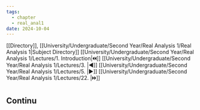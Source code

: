 ```yaml
---
tags:
  - chapter
  - real_anal1
date: 2024-10-04
---
```

[[Directory]], [[University/Undergraduate/Second Year/Real Analysis 1/Real Analysis 1|Subject Directory]]
[[University/Undergraduate/Second Year/Real Analysis 1/Lectures/1. Introduction|🞀🞀]] [[University/Undergraduate/Second Year/Real Analysis 1/Lectures/3. |◀]] [[University/Undergraduate/Second Year/Real Analysis 1/Lectures/5. |▶]] [[University/Undergraduate/Second Year/Real Analysis 1/Lectures/22. |🞂🞂]]
# 
## Continu 
### 